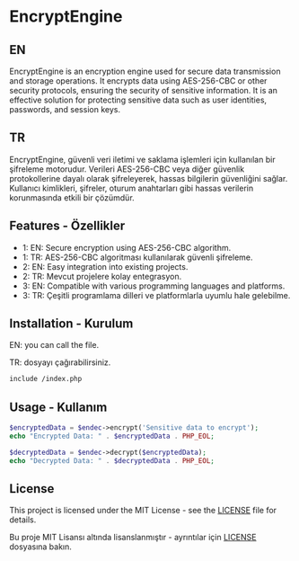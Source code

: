 # EncryptEngine

## EN
EncryptEngine is an encryption engine used for secure data transmission and storage operations. It encrypts data using AES-256-CBC or other security protocols, ensuring the security of sensitive information. It is an effective solution for protecting sensitive data such as user identities, passwords, and session keys.
## TR
EncryptEngine, güvenli veri iletimi ve saklama işlemleri için kullanılan bir şifreleme motorudur. Verileri AES-256-CBC veya diğer güvenlik protokollerine dayalı olarak şifreleyerek, hassas bilgilerin güvenliğini sağlar. Kullanıcı kimlikleri, şifreler, oturum anahtarları gibi hassas verilerin korunmasında etkili bir çözümdür.


## Features - Özellikler

- 1: EN: Secure encryption using AES-256-CBC algorithm.
- 1: TR: AES-256-CBC algoritması kullanılarak güvenli şifreleme.
- 2: EN: Easy integration into existing projects.
- 2: TR: Mevcut projelere kolay entegrasyon.
- 3: EN: Compatible with various programming languages and platforms.
- 3: TR: Çeşitli programlama dilleri ve platformlarla uyumlu hale gelebilme.



## Installation - Kurulum

EN: you can call the file.

TR: dosyayı çağırabilirsiniz.

```bash
include /index.php
```

## Usage - Kullanım

```php
$encryptedData = $endec->encrypt('Sensitive data to encrypt');
echo "Encrypted Data: " . $encryptedData . PHP_EOL;

$decryptedData = $endec->decrypt($encryptedData);
echo "Decrypted Data: " . $decryptedData . PHP_EOL;
```

## License
This project is licensed under the MIT License - see the [LICENSE](https://github.com/imehmetgenc/encryptEngine/blob/main/LICENSE) file for details.

Bu proje MIT Lisansı altında lisanslanmıştır - ayrıntılar için [LICENSE](https://github.com/imehmetgenc/encryptEngine/blob/main/LICENSE) dosyasına bakın.


